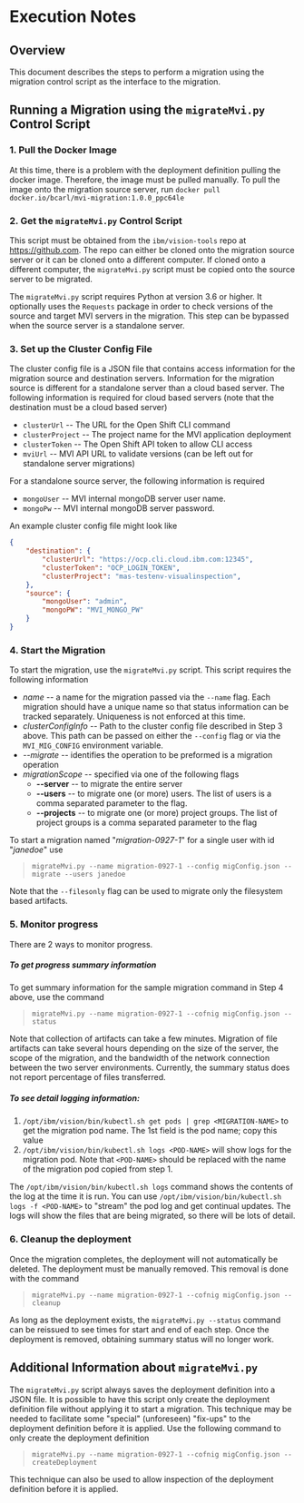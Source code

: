 # Execution Notes

## Overview

This document describes the steps to perform a migration using 
the migration control script as the interface to the migration.

## Running a Migration using the `migrateMvi.py` Control Script

### 1. Pull the Docker Image

At this time, there is a problem with the deployment definition pulling the docker image. Therefore, the image
must be pulled manually. To pull the image onto the migration source server, run 
`docker pull docker.io/bcarl/mvi-migration:1.0.0_ppc64le`

### 2. Get the `migrateMvi.py` Control Script

This script must be obtained from the `ibm/vision-tools` repo at https://github.com. The repo can either be cloned onto the
migration source server or it can be cloned onto a different computer. If cloned onto a different computer, the
`migrateMvi.py` script must be copied onto the source server to be migrated.

The `migrateMvi.py` script requires Python at version 3.6 or higher. It optionally uses the `Requests` package in
order to check versions of the source and target MVI servers in the migration. This step can be bypassed when the 
source server is a standalone server.

### 3. Set up the Cluster Config File

The cluster config file is a JSON file that contains access information for the migration source and destination
servers. Information for the migration source is different for a standalone server than a cloud based
server. The following information is required for cloud based servers (note that the destination must be a cloud
based server)

 - `clusterUrl` -- The URL for the Open Shift CLI command
 - `clusterProject` -- The project name for the MVI application deployment
 - `clusterToken` -- The Open Shift API token to allow CLI access
 - `mviUrl` -- MVI API URL to validate versions (can be left out for standalone server migrations)

For a standalone source server, the following information is required

 - `mongoUser` -- MVI internal mongoDB server user name.
 - `mongoPw` -- MVI internal mongoDB server password.

An example cluster config file might look like
```json
{
    "destination": {
        "clusterUrl": "https://ocp.cli.cloud.ibm.com:12345",
        "clusterToken": "OCP_LOGIN_TOKEN",
        "clusterProject": "mas-testenv-visualinspection",
    },
    "source": {
        "mongoUser": "admin",
        "mongoPW": "MVI_MONGO_PW"
    }
} 
```
### 4. Start the Migration

To start the migration, use the `migrateMvi.py` script. This script requires the following information
 - _name_ -- a name for the migration passed via the `--name` flag. Each migration should have a unique name
   so that status information can be tracked separately. Uniqueness is not enforced at this time.
 - _clusterConfigInfo_ -- Path to the cluster config file described in Step 3 above. This path can be passed on either the 
   `--config` flag or via the `MVI_MIG_CONFIG` environment variable.
 - _--migrate_ -- identifies the operation to be preformed is a migration operation
 - _migrationScope_ -- specified via one of the following flags
   - **--server** -- to migrate the entire server
   - **--users** -- to migrate one (or more) users. The list of users is a comma separated parameter to the flag.
   - **--projects** -- to migrate one (or more) project groups. The list of project groups is a comma separated parameter to the flag

To start a migration named "_migration-0927-1_" for a single user with id "_janedoe_" use

 > ```migrateMvi.py --name migration-0927-1 --config migConfig.json --migrate --users janedoe```

Note that the `--filesonly` flag can be used to migrate only the filesystem based artifacts.

### 5. Monitor progress

There are 2 ways to monitor progress.

##### To get progress summary information

To get summary information for the sample migration command in Step 4 above, use the command

> ```migrateMvi.py --name migration-0927-1 --cofnig migConfig.json --status```

Note that collection of artifacts can take a few minutes. Migration of file artifacts can take several hours depending on
the size of the server, the scope of the migration, and the bandwidth of the network connection between the two server
environments. Currently, the summary status does not report percentage of files transferred.

##### To see detail logging information:
 1. `/opt/ibm/vision/bin/kubectl.sh get pods | grep <MIGRATION-NAME>` to get the migration pod name.
     The 1st field is the pod name; copy this value
 2. `/opt/ibm/vision/bin/kubectl.sh logs <POD-NAME>` will show logs for the migration pod.
    Note that `<POD-NAME>` should be replaced with the name of the migration pod copied from step 1.

The `/opt/ibm/vision/bin/kubectl.sh logs` command shows the contents of the log at the time it is run. 
You can use `/opt/ibm/vision/bin/kubectl.sh logs -f <POD-NAME>` to "stream" the pod log and get continual updates.
The logs will show the files that are being migrated, so there will be lots of detail.

### 6. Cleanup the deployment

Once the migration completes, the deployment will not automatically be deleted. The deployment must be manually
removed. This removal is done with the command

> ```migrateMvi.py --name migration-0927-1 --cofnig migConfig.json --cleanup```

As long as the deployment exists, the `migrateMvi.py --status` command can be reissued to see times for start and
end of each step. Once the deployment is removed, obtaining summary status will no longer work.

## Additional Information about `migrateMvi.py`

The `migrateMvi.py` script always saves the deployment definition into a JSON file. It is possible to have
this script only create the deployment definition file without applying it to start a migration. This technique
may be needed to facilitate some "special" (unforeseen) "fix-ups" to the deployment definition before it is applied.
Use the following command to only create the deployment definition

> ```migrateMvi.py --name migration-0927-1 --cofnig migConfig.json --createDeployment```

This technique can also be used to allow inspection of the deployment definition before it is applied.
